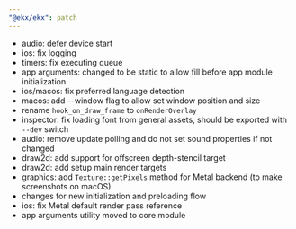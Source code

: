 ```yaml
---
"@ekx/ekx": patch
---
```


- audio: defer device start
- ios: fix logging
- timers: fix executing queue
- app arguments: changed to be static to allow fill before app module initialization
- ios/macos: fix preferred language detection
- macos: add --window flag to allow set window position and size
- rename `hook_on_draw_frame` to `onRenderOverlay`
- inspector: fix loading font from general assets, should be exported with `--dev` switch
- audio: remove update polling and do not set sound properties if not changed
- draw2d: add support for offscreen depth-stencil target
- draw2d: add setup main render targets
- graphics: add `Texture::getPixels` method for Metal backend (to make screenshots on macOS)
- changes for new initialization and preloading flow
- ios: fix Metal default render pass reference
- app arguments utility moved to core module